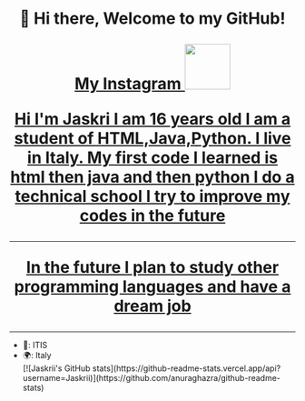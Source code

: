 <h1 align="center">👋 Hi there, Welcome to my GitHub!
  <p align="center">
   <a href="https://instagram.com/jaskriii?igshid=YmMyMTA2M2Y="> My Instagram
      <img width="80px" src="https://cdn.windowsreport.com/wp-content/uploads/2020/05/instagram-3.jpg"/>
      <p> Hi I'm Jaskri I am 16 years old I am a student of HTML,Java,Python. I live in Italy. My first code I learned is html then java and then python
        I do a technical school I try to improve my codes in the future
        <hr>
     <p> In the future I plan to study other programming languages and have a dream job
    </a>
  </p>
</h1>
  
  <hr> 
  <ul>
     <li>
   🏫: ITIS
     <li>
   🌍: Italy
     </li>
 [![Jaskrii's GitHub stats](https://github-readme-stats.vercel.app/api?username=Jaskrii)](https://github.com/anuraghazra/github-readme-stats)



